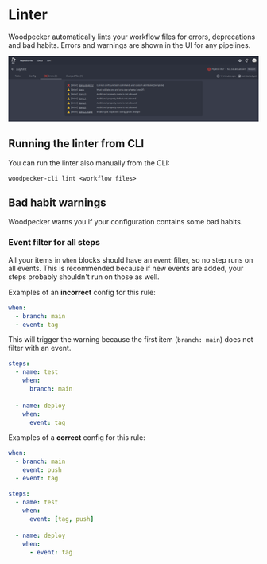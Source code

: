 # Linter

Woodpecker automatically lints your workflow files for errors, deprecations and bad habits. Errors and warnings are shown in the UI for any pipelines.

![errors and warnings in UI](./linter-warnings-errors.png)

## Running the linter from CLI

You can run the linter also manually from the CLI:

```shell
woodpecker-cli lint <workflow files>
```

## Bad habit warnings

Woodpecker warns you if your configuration contains some bad habits.

### Event filter for all steps

All your items in `when` blocks should have an `event` filter, so no step runs on all events. This is recommended because if new events are added, your steps probably shouldn't run on those as well.

Examples of an **incorrect** config for this rule:

```yaml
when:
  - branch: main
  - event: tag
```

This will trigger the warning because the first item (`branch: main`) does not filter with an event.

```yaml
steps:
  - name: test
    when:
      branch: main

  - name: deploy
    when:
      event: tag
```

Examples of a **correct** config for this rule:

```yaml
when:
  - branch: main
    event: push
  - event: tag
```

```yaml
steps:
  - name: test
    when:
      event: [tag, push] 

  - name: deploy
    when:
      - event: tag
```
